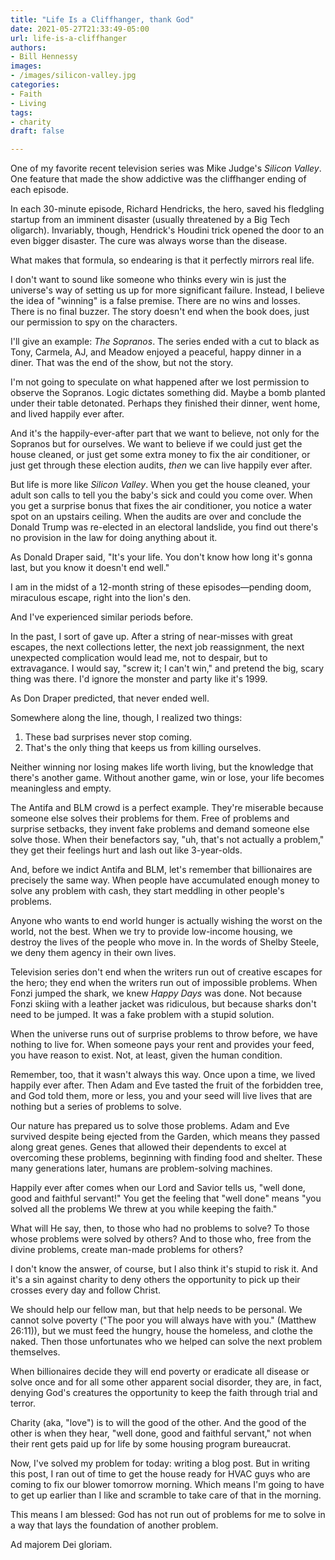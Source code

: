 ```yaml
---
title: "Life Is a Cliffhanger, thank God"
date: 2021-05-27T21:33:49-05:00
url: life-is-a-cliffhanger
authors: 
- Bill Hennessy
images: 
- /images/silicon-valley.jpg
categories: 
- Faith
- Living
tags: 
- charity
draft: false

---
```



One of my favorite recent television series was Mike Judge's *Silicon Valley*. One feature that made the show addictive was the cliffhanger ending of each episode.

In each 30-minute episode, Richard Hendricks, the hero, saved his fledgling startup from an imminent disaster (usually threatened by a Big Tech oligarch). Invariably, though, Hendrick's Houdini trick opened the door to an even bigger disaster. The cure was always worse than the disease.

What makes that formula, so endearing is that it perfectly mirrors real life. 

I don't want to sound like someone who thinks every win is just the universe's way of setting us up for more significant failure. Instead, I believe the idea of "winning" is a false premise. There are no wins and losses. There is no final buzzer. The story doesn't end when the book does, just our permission to spy on the characters. 

I'll give an example: *The Sopranos*. The series ended with a cut to black as Tony, Carmela, AJ, and Meadow enjoyed a peaceful, happy dinner in a diner. That was the end of the show, but not the story. 

I'm not going to speculate on what happened after we lost permission to observe the Sopranos. Logic dictates something did. Maybe a bomb planted under their table detonated. Perhaps they finished their dinner, went home, and lived happily ever after. 

And it's the happily-ever-after part that we want to believe, not only for the Sopranos but for ourselves. We want to believe if we could just get the house cleaned, or just get some extra money to fix the air conditioner, or just get through these election audits, *then* we can live happily ever after. 

But life is more like *Silicon Valley*. When you get the house cleaned, your adult son calls to tell you the baby's sick and could you come over. When you get a surprise bonus that fixes the air conditioner, you notice a water spot on an upstairs ceiling. When the audits are over and conclude the Donald Trump was re-elected in an electoral landslide, you find out there's no provision in the law for doing anything about it. 

As Donald Draper said, "It's your life. You don't know how long it's gonna last, but you know it doesn't end well."

I am in the midst of a 12-month string of these episodes—pending doom, miraculous escape, right into the lion's den. 

And I've experienced similar periods before. 

In the past, I sort of gave up. After a string of near-misses with great escapes, the next collections letter, the next job reassignment, the next unexpected complication would lead me, not to despair, but to extravagance. I would say, "screw it; I can't win," and pretend the big, scary thing was there. I'd ignore the monster and party like it's 1999.

As Don Draper predicted, that never ended well. 

Somewhere along the line, though, I realized two things:

1. These bad surprises never stop coming.
2. That's the only thing that keeps us from killing ourselves.

Neither winning nor losing makes life worth living, but the knowledge that there's another game. Without another game, win or lose, your life becomes meaningless and empty. 

The Antifa and BLM crowd is a perfect example. They're miserable because someone else solves their problems for them. Free of problems and surprise setbacks, they invent fake problems and demand someone else solve those. When their benefactors say, "uh, that's not actually a problem," they get their feelings hurt and lash out like 3-year-olds. 

And, before we indict Antifa and BLM, let's remember that billionaires are precisely the same way. When people have accumulated enough money to solve any problem with cash, they start meddling in other people's problems.

Anyone who wants to end world hunger is actually wishing the worst on the world, not the best. When we try to provide low-income housing, we destroy the lives of the people who move in. In the words of Shelby Steele, we deny them agency in their own lives. 

Television series don't end when the writers run out of creative escapes for the hero; they end when the writers run out of impossible problems. When Fonzi jumped the shark, we knew *Happy Days* was done. Not because Fonzi skiing with a leather jacket was ridiculous, but because sharks don't need to be jumped. It was a fake problem with a stupid solution. 

When the universe runs out of surprise problems to throw before, we have nothing to live for. When someone pays your rent and provides your feed, you have reason to exist. Not, at least, given the human condition. 

Remember, too, that it wasn't always this way. Once upon a time, we lived happily ever after. Then Adam and Eve tasted the fruit of the forbidden tree, and God told them, more or less, you and your seed will live lives that are nothing but a series of problems to solve. 

Our nature has prepared us to solve those problems. Adam and Eve survived despite being ejected from the Garden, which means they passed along great genes. Genes that allowed their dependents to excel at overcoming these problems, beginning with finding food and shelter. These many generations later, humans are problem-solving machines. 

Happily ever after comes when our Lord and Savior tells us, "well done, good and faithful servant!" You get the feeling that "well done" means "you solved all the problems We threw at you while keeping the faith." 

What will He say, then, to those who had no problems to solve? To those whose problems were solved by others? And to those who, free from the divine problems, create man-made problems for others? 

I don't know the answer, of course, but I also think it's stupid to risk it. And it's a sin against charity to deny others the opportunity to pick up their crosses every day and follow Christ. 

We should help our fellow man, but that help needs to be personal. We cannot solve poverty ("The poor you will always have with you." (Matthew 26:11)), but we must feed the hungry, house the homeless, and clothe the naked. Then those unfortunates who we helped can solve the next problem themselves. 

When billionaires decide they will end poverty or eradicate all disease or solve once and for all some other apparent social disorder, they are, in fact, denying God's creatures the opportunity to keep the faith through trial and terror. 

Charity (aka, "love") is to will the good of the other. And the good of the other is when they hear, "well done, good and faithful servant," not when their rent gets paid up for life by some housing program bureaucrat. 

Now, I've solved my problem for today: writing a blog post. But in writing this post, I ran out of time to get the house ready for HVAC guys who are coming to fix our blower tomorrow morning. Which means I'm going to have to get up earlier than I like and scramble to take care of that in the morning. 

This means I am blessed: God has not run out of problems for me to solve in a way that lays the foundation of another problem. 

Ad majorem Dei gloriam. 